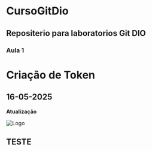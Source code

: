 # CursoGitDio
## Repositerio para laboratorios Git DIO
### Aula 1
# Criação de Token
## 16-05-2025
**Atualização**

![Logo](https://www.benner.com.br/tecnologia/wp-content/uploads/2023/10/Git.png)

## TESTE
